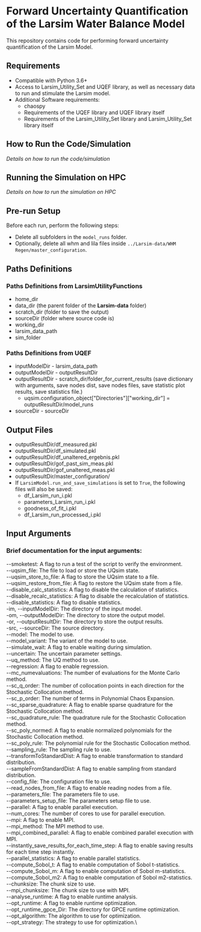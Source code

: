 # Forward Uncertainty Quantification of the Larsim Water Balance Model

This repository contains code for performing forward uncertainty quantification of the Larsim Model.

## Requirements

- Compatible with Python 3.6+
- Access to Larsim_Utility_Set and UQEF library, as well as necessary data to run and stimulate the Larsim model.
- Additional Software requirements:
  - chaospy
  - Requirements of the UQEF library and UQEF library itself
  - Requirements of the Larsim_Utility_Set library and Larsim_Utility_Set library itself

## How to Run the Code/Simulation

*Details on how to run the code/simulation*

## Running the Simulation on HPC

*Details on how to run the simulation on HPC*

## Pre-run Setup

Before each run, perform the following steps:

- Delete all subfolders in the `model_runs` folder.
- Optionally, delete all whm and lila files inside `../Larsim-data/WHM Regen/master_configuration`.

## Paths Definitions

### Paths Definitions from LarsimUtilityFunctions

- home_dir
- data_dir (the parent folder of the **Larsim-data** folder)
- scratch_dir (folder to save the output)
- sourceDir (folder where source code is)
- working_dir
- larsim_data_path
- sim_folder

### Paths Definitions from UQEF

- inputModelDir - larsim_data_path
- outputModelDir - outputResultDir
- outputResultDir - scratch_dir/folder_for_current_results (save dictionary with arguments, save nodes dist, save nodes files, save statistic plot results, save statistics file.)
  - uqsim.configuration_object["Directories"]["working_dir"] = outputResultDir/model_runs
- sourceDir - sourceDir

## Output Files

- outputResultDir/df_measured.pkl
- outputResultDir/df_simulated.pkl
- outputResultDir/df_unaltered_ergebnis.pkl
- outputResultDir/gof_past_sim_meas.pkl
- outputResultDir/gof_unaltered_meas.pkl
- outputResultDir/master_configuration/
- If `LarsimModel.run_and_save_simulations` is set to `True`, the following files will also be saved:
  - df_Larsim_run_i.pkl
  - parameters_Larsim_run_i.pkl
  - goodness_of_fit_i.pkl
  - df_Larsim_run_processed_i.pkl

## Input Arguments


### Brief documentation for the input arguments:

--smoketest: A flag to run a test of the script to verify the environment.\
--uqsim_file: The file to load or store the UQsim state.\
--uqsim_store_to_file: A flag to store the UQsim state to a file.\
--uqsim_restore_from_file: A flag to restore the UQsim state from a file.\
--disable_calc_statistics: A flag to disable the calculation of statistics.\
--disable_recalc_statistics: A flag to disable the recalculation of statistics.\
--disable_statistics: A flag to disable statistics.\
-im, --inputModelDir: The directory of the input model.\
-om, --outputModelDir: The directory to store the output model.\
-or, --outputResultDir: The directory to store the output results.\
-src, --sourceDir: The source directory.\
--model: The model to use.\
--model_variant: The variant of the model to use.\
--simulate_wait: A flag to enable waiting during simulation.\
--uncertain: The uncertain parameter settings.\
--uq_method: The UQ method to use.\
--regression: A flag to enable regression.\
--mc_numevaluations: The number of evaluations for the Monte Carlo method.\
--sc_q_order: The number of collocation points in each direction for the Stochastic Collocation method.\
--sc_p_order: The number of terms in Polynomial Chaos Expansion.\
--sc_sparse_quadrature: A flag to enable sparse quadrature for the Stochastic Collocation method.\
--sc_quadrature_rule: The quadrature rule for the Stochastic Collocation method.\
--sc_poly_normed: A flag to enable normalized polynomials for the Stochastic Collocation method.\
--sc_poly_rule: The polynomial rule for the Stochastic Collocation method.\
--sampling_rule: The sampling rule to use.\
--transformToStandardDist: A flag to enable transformation to standard distribution.\
--sampleFromStandardDist: A flag to enable sampling from standard distribution.\
--config_file: The configuration file to use.\
--read_nodes_from_file: A flag to enable reading nodes from a file.\
--parameters_file: The parameters file to use.\
--parameters_setup_file: The parameters setup file to use.\
--parallel: A flag to enable parallel execution.\
--num_cores: The number of cores to use for parallel execution.\
--mpi: A flag to enable MPI.\
--mpi_method: The MPI method to use.\
--mpi_combined_parallel: A flag to enable combined parallel execution with MPI.\
--instantly_save_results_for_each_time_step: A flag to enable saving results for each time step instantly.\
--parallel_statistics: A flag to enable parallel statistics.\
--compute_Sobol_t: A flag to enable computation of Sobol t-statistics.\
--compute_Sobol_m: A flag to enable computation of Sobol m-statistics.\
--compute_Sobol_m2: A flag to enable computation of Sobol m2-statistics.\
--chunksize: The chunk size to use.\
--mpi_chunksize: The chunk size to use with MPI.\
--analyse_runtime: A flag to enable runtime analysis.\
--opt_runtime: A flag to enable runtime optimization.\
--opt_runtime_gpce_Dir: The directory for GPCE runtime optimization.\
--opt_algorithm: The algorithm to use for optimization.\
--opt_strategy: The strategy to use for optimization.\

